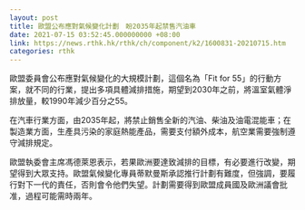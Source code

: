 ```yaml
---
layout: post
title: 歐盟公布應對氣候變化計劃　盼2035年起禁售汽油車
date: 2021-07-15 03:52:45.000000000 +08:00
link: https://news.rthk.hk/rthk/ch/component/k2/1600831-20210715.htm
categories: rthk
---
```


歐盟委員會公布應對氣候變化的大規模計劃，這個名為「Fit for 55」的行動方案，就不同的行業，提出多項具體減排措施，期望到2030年之前，將溫室氣體淨排放量，較1990年減少百分之55。

在汽車行業方面，由2035年起，將禁止銷售全新的汽油、柴油及油電混能車；在製造業方面，生產具污染的家庭熱能產品，需要支付額外成本，航空業需要強制遵守減排規定。

歐盟執委會主席馮德萊恩表示，若果歐洲要達致減排的目標，有必要進行改變，期望得到大眾支持。歐盟氣候變化專員蒂默曼斯承認推行計劃有難度，但強調，要履行對下一代的責任，否則會令他們失望。計劃需要得到歐盟成員國及歐洲議會批准，過程可能需時兩年。
